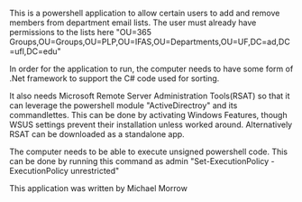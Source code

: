 This is a powershell application to allow certain users to add and remove members from department email lists.
The user must already have permissions to the lists here "OU=365 Groups,OU=Groups,OU=PLP,OU=IFAS,OU=Departments,OU=UF,DC=ad,DC=ufl,DC=edu"

In order for the application to run, the computer needs to have some form of .Net framework to support the C# code used for sorting. 

It also needs Microsoft Remote Server Administration Tools(RSAT) so that it can leverage the powershell module "ActiveDirectroy" and its commandlettes.
This can be done by activating Windows Features, though WSUS settings prevent their installation unless worked around. Alternatively RSAT can be downloaded as a standalone app.

The computer needs to be able to execute unsigned powershell code. This can be done by running this command as admin "Set-ExecutionPolicy -ExecutionPolicy unrestricted"





This application was written by Michael Morrow
